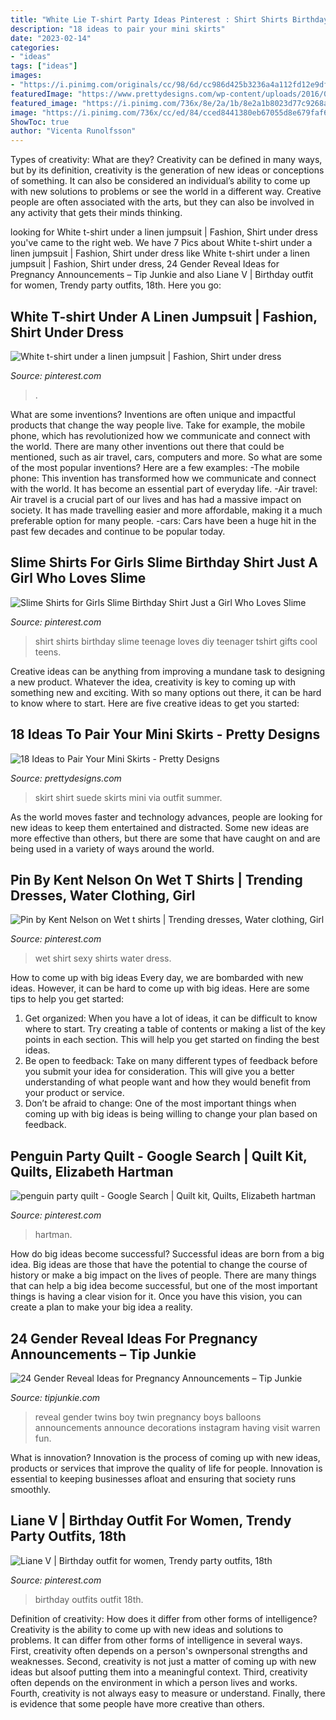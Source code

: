 ```yaml
---
title: "White Lie T-shirt Party Ideas Pinterest : Shirt Shirts Birthday Slime Teenage Loves Diy Teenager Tshirt Gifts Cool Teens"
description: "18 ideas to pair your mini skirts"
date: "2023-02-14"
categories:
- "ideas"
tags: ["ideas"]
images:
- "https://i.pinimg.com/originals/cc/98/6d/cc986d425b3236a4a112fd12e9dfbbb1.png"
featuredImage: "https://www.prettydesigns.com/wp-content/uploads/2016/07/Green-T-shirt-and-Suede-Skirt.jpg"
featured_image: "https://i.pinimg.com/736x/8e/2a/1b/8e2a1b8023d77c9268addef020ab0061.jpg"
image: "https://i.pinimg.com/736x/cc/ed/84/cced8441380eb67055d8e679faf6763c.jpg"
ShowToc: true
author: "Vicenta Runolfsson"
---
```



Types of creativity: What are they?
Creativity can be defined in many ways, but by its definition, creativity is the generation of new ideas or conceptions of something. It can also be considered an individual’s ability to come up with new solutions to problems or see the world in a different way. Creative people are often associated with the arts, but they can also be involved in any activity that gets their minds thinking.

	

		
looking for White t-shirt under a linen jumpsuit | Fashion, Shirt under dress you've came to the right web. We have 7 Pics about White t-shirt under a linen jumpsuit | Fashion, Shirt under dress like White t-shirt under a linen jumpsuit | Fashion, Shirt under dress, 24 Gender Reveal Ideas for Pregnancy Announcements – Tip Junkie and also Liane V | Birthday outfit for women, Trendy party outfits, 18th. Here you go:
		
    
## White T-shirt Under A Linen Jumpsuit | Fashion, Shirt Under Dress

<img loading=lazy src="https://i.pinimg.com/736x/a0/d9/3a/a0d93acb6613be208ebbed01f34e63bd.jpg" onerror="this.onerror=null;this.src='https://tse1.mm.bing.net/th?id=OIP.tRL5PG82fcLIpavwl6ljnAAAAA&amp;pid=15.1';" alt="White t-shirt under a linen jumpsuit | Fashion, Shirt under dress">

_Source: pinterest.com_

>. 

	

What are some inventions?
Inventions are often unique and impactful products that change the way people live. Take for example, the mobile phone, which has revolutionized how we communicate and connect with the world. There are many other inventions out there that could be mentioned, such as air travel, cars, computers and more. So what are some of the most popular inventions? Here are a few examples: 
-The mobile phone: This invention has transformed how we communicate and connect with the world. It has become an essential part of everyday life. 
-Air travel: Air travel is a crucial part of our lives and has had a massive impact on society. It has made travelling easier and more affordable, making it a much preferable option for many people. 
-cars: Cars have been a huge hit in the past few decades and continue to be popular today.

    
## Slime Shirts For Girls Slime Birthday Shirt Just A Girl Who Loves Slime

<img loading=lazy src="https://i.pinimg.com/736x/f0/79/91/f079918a83d6046fcfdc11226f9818f3.jpg" onerror="this.onerror=null;this.src='https://tse4.mm.bing.net/th?id=OIP.arRnZLyvalZohgMzhJsW0AHaIl&amp;pid=15.1';" alt="Slime Shirts for Girls Slime Birthday Shirt Just a Girl Who Loves Slime">

_Source: pinterest.com_

>shirt shirts birthday slime teenage loves diy teenager tshirt gifts cool teens. 

	

Creative ideas can be anything from improving a mundane task to designing a new product. Whatever the idea, creativity is key to coming up with something new and exciting. With so many options out there, it can be hard to know where to start. Here are five creative ideas to get you started:

    
## 18 Ideas To Pair Your Mini Skirts - Pretty Designs

<img loading=lazy src="https://www.prettydesigns.com/wp-content/uploads/2016/07/Green-T-shirt-and-Suede-Skirt.jpg" onerror="this.onerror=null;this.src='https://tse3.mm.bing.net/th?id=OIP.Y3B2QZuK5ZU5gTC5KPSGkwHaMD&amp;pid=15.1';" alt="18 Ideas to Pair Your Mini Skirts - Pretty Designs">

_Source: prettydesigns.com_

>skirt shirt suede skirts mini via outfit summer. 

	

As the world moves faster and technology advances, people are looking for new ideas to keep them entertained and distracted. Some new ideas are more effective than others, but there are some that have caught on and are being used in a variety of ways around the world.

    
## Pin By Kent Nelson On Wet T Shirts | Trending Dresses, Water Clothing, Girl

<img loading=lazy src="https://i.pinimg.com/736x/cc/ed/84/cced8441380eb67055d8e679faf6763c.jpg" onerror="this.onerror=null;this.src='https://tse4.mm.bing.net/th?id=OIP.rbzQ6Rw6rDrIJAUE6lO_2AHaLH&amp;pid=15.1';" alt="Pin by Kent Nelson on Wet t shirts | Trending dresses, Water clothing, Girl">

_Source: pinterest.com_

>wet shirt sexy shirts water dress. 

	

How to come up with big ideas
Every day, we are bombarded with new ideas. However, it can be hard to come up with big ideas. Here are some tips to help you get started: 
1. Get organized: When you have a lot of ideas, it can be difficult to know where to start. Try creating a table of contents or making a list of the key points in each section. This will help you get started on finding the best ideas. 
2. Be open to feedback: Take on many different types of feedback before you submit your idea for consideration. This will give you a better understanding of what people want and how they would benefit from your product or service. 
3. Don’t be afraid to change: One of the most important things when coming up with big ideas is being willing to change your plan based on feedback.

    
## Penguin Party Quilt - Google Search | Quilt Kit, Quilts, Elizabeth Hartman

<img loading=lazy src="https://i.pinimg.com/originals/cc/98/6d/cc986d425b3236a4a112fd12e9dfbbb1.png" onerror="this.onerror=null;this.src='https://tse3.mm.bing.net/th?id=OIP.HhCYhxI8QbhrgV1HYTn1aAHaJ4&amp;pid=15.1';" alt="penguin party quilt - Google Search | Quilt kit, Quilts, Elizabeth hartman">

_Source: pinterest.com_

>hartman. 

	

How do big ideas become successful?
Successful ideas are born from a big idea. Big ideas are those that have the potential to change the course of history or make a big impact on the lives of people. There are many things that can help a big idea become successful, but one of the most important things is having a clear vision for it. Once you have this vision, you can create a plan to make your big idea a reality.

    
## 24 Gender Reveal Ideas For Pregnancy Announcements – Tip Junkie

<img loading=lazy src="https://cdn.tipjunkie.com/wp-content/uploads/cache/a4/a4/a4a4e844b111562771763fdde393d380.jpg" onerror="this.onerror=null;this.src='https://tse4.mm.bing.net/th?id=OIP.FJOi69PMgyZzIZHK2jU8HgHaJY&amp;pid=15.1';" alt="24 Gender Reveal Ideas for Pregnancy Announcements – Tip Junkie">

_Source: tipjunkie.com_

>reveal gender twins boy twin pregnancy boys balloons announcements announce decorations instagram having visit warren fun. 

	

What is innovation?
Innovation is the process of coming up with new ideas, products or services that improve the quality of life for people. Innovation is essential to keeping businesses afloat and ensuring that society runs smoothly.

    
## Liane V | Birthday Outfit For Women, Trendy Party Outfits, 18th

<img loading=lazy src="https://i.pinimg.com/736x/8e/2a/1b/8e2a1b8023d77c9268addef020ab0061.jpg" onerror="this.onerror=null;this.src='https://tse4.mm.bing.net/th?id=OIP.sWN1OLRl79zbLXTK4oaRsQHaIv&amp;pid=15.1';" alt="Liane V | Birthday outfit for women, Trendy party outfits, 18th">

_Source: pinterest.com_

>birthday outfits outfit 18th. 

	

Definition of creativity: How does it differ from other forms of intelligence?
Creativity is the ability to come up with new ideas and solutions to problems. It can differ from other forms of intelligence in several ways. First, creativity often depends on a person's ownpersonal strengths and weaknesses. Second, creativity is not just a matter of coming up with new ideas but alsoof putting them into a meaningful context. Third, creativity often depends on the environment in which a person lives and works. Fourth, creativity is not always easy to measure or understand. Finally, there is evidence that some people have more creative than others.

